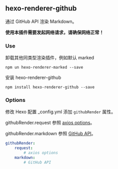 ## hexo-renderer-github

通过 GitHub API 渲染 Markdown。

**使用本插件需要发起网络请求，请确保网络正常！**


### Use

卸载其他同类型渲染插件，例如默认 marked

```
npm un hexo-renderer-marked --save
```

安装 hexo-renderer-github

```
npm install hexo-renderer-github --save
```


### Options

修改 Hexo 配置 _config.yml 添加 `githubRender` 属性。

githubRender.request 参照 [axios options](https://github.com/axios/axios#request-config)。

githubRender.markdown 参照 [GitHub API](https://developer.github.com/v3/markdown/#render-an-arbitrary-markdown-document)。


```yml
githubRender:
    request:
        # axios options
    markdown:
        # GitHub API
```